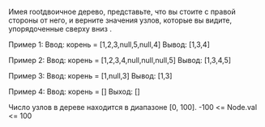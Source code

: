 Имея rootдвоичное дерево, представьте, что вы стоите с правой стороны от него, и верните значения узлов, которые вы видите, упорядоченные сверху вниз .

Пример 1:
Ввод: корень = [1,2,3,null,5,null,4]
Вывод: [1,3,4]

Пример 2:
Ввод: корень = [1,2,3,4,null,null,null,5]
Вывод: [1,3,4,5]

Пример 3:
Ввод: корень = [1,null,3]
Вывод: [1,3]

Пример 4:
Ввод: корень = []
Выход: []

Число узлов в дереве находится в диапазоне [0, 100].
-100 <= Node.val <= 100
